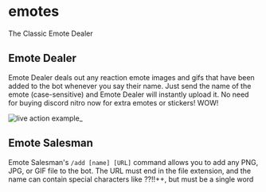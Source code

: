 # emotes
The Classic Emote Dealer

## Emote Dealer
Emote Dealer deals out any reaction emote images and gifs that have been added to the bot whenever you say their name. Just send the name of the emote (case-sensitive) and Emote Dealer will instantly upload it.
No need for buying discord nitro now for extra emotes or stickers! WOW!

![live action example](https://i.imgur.com/hXaH1Gt.gif)_


## Emote Salesman
Emote Salesman's `/add [name] [URL]` command allows you to add any PNG, JPG, or GIF file to the bot.
The URL must end in the file extension, and the name can contain special characters like ??!!++, but must be a single word
